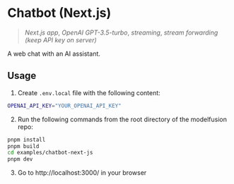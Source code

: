 # Chatbot (Next.js)

> _Next.js app_, _OpenAI GPT-3.5-turbo_, _streaming_, _stream forwarding (keep API key on server)_

A web chat with an AI assistant.

## Usage

1. Create `.env.local` file with the following content:

```sh
OPENAI_API_KEY="YOUR_OPENAI_API_KEY"
```

2. Run the following commands from the root directory of the modelfusion repo:

```sh
pnpm install
pnpm build
cd examples/chatbot-next-js
pnpm dev
```

3. Go to http://localhost:3000/ in your browser
